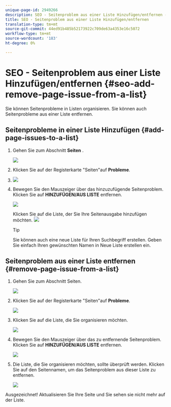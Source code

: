 ```yaml
---
unique-page-id: 2949266
description: SEO - Seitenproblem aus einer Liste Hinzufügen/entfernen - Marketing-Dokumente - Produktdokumentation
title: SEO - Seitenproblem aus einer Liste Hinzufügen/entfernen
translation-type: tm+mt
source-git-commit: 44ed91b485b52173922c709de63a4353e16c5072
workflow-type: tm+mt
source-wordcount: '183'
ht-degree: 0%

---
```



# SEO - Seitenproblem aus einer Liste Hinzufügen/entfernen {#seo-add-remove-page-issue-from-a-list}

Sie können Seitenprobleme in Listen organisieren. Sie können auch Seitenprobleme aus einer Liste entfernen.

## Seitenprobleme in einer Liste Hinzufügen {#add-page-issues-to-a-list}

1. Gehen Sie zum Abschnitt **Seiten** .

   ![](assets/image2014-9-18-14-3a3-3a10.png)

1. Klicken Sie auf der Registerkarte &quot;Seiten&quot;auf **Probleme**.
1. ![](assets/image2014-9-18-14-3a3-3a18.png)

1. Bewegen Sie den Mauszeiger über das hinzuzufügende Seitenproblem. Klicken Sie auf **HINZUFÜGEN/AUS LISTE** entfernen.

   ![](assets/image2014-9-18-14-3a3-3a40.png)

   Klicken Sie auf die Liste, der Sie Ihre Seitenausgabe hinzufügen möchten.
   ![](assets/image2014-9-18-14-3a3-3a44.png)

   >[!TIP]
   >
   >Sie können auch eine neue Liste für Ihren Suchbegriff erstellen. Geben Sie einfach Ihren gewünschten Namen in Neue Liste erstellen ein.

## Seitenproblem aus einer Liste entfernen {#remove-page-issue-from-a-list}

1. Gehen Sie zum Abschnitt Seiten.

   ![](assets/image2014-9-18-14-3a4-3a8.png)

1. Klicken Sie auf der Registerkarte &quot;Seiten&quot;auf **Probleme**.

   ![](assets/image2014-9-18-14-3a4-3a22.png)

1. Klicken Sie auf die Liste, die Sie organisieren möchten.

   ![](assets/image2014-9-18-14-3a4-3a29.png)

1. Bewegen Sie den Mauszeiger über das zu entfernende Seitenproblem. Klicken Sie auf **HINZUFÜGEN/AUS LISTE** entfernen.

   ![](assets/image2014-9-18-14-3a4-3a38.png)

1. Die Liste, die Sie organisieren möchten, sollte überprüft werden. Klicken Sie auf den Seitennamen, um das Seitenproblem aus dieser Liste zu entfernen.

   ![](assets/image2014-9-18-14-3a4-3a52.png)

Ausgezeichnet! Aktualisieren Sie Ihre Seite und Sie sehen sie nicht mehr auf der Liste.
